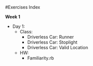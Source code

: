 #Exercises Index

**Week 1**

* Day 1:
  - Class:
    - Driverless Car: Runner
    - Driverless Car: Stoplight
    - Driverless Car: Valid Location
  - HW:
    - Familiarity.rb
